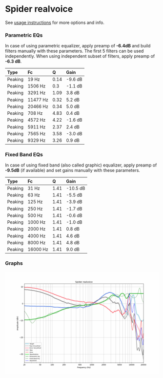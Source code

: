 # Spider realvoice
See [usage instructions](https://github.com/jaakkopasanen/AutoEq#usage) for more options and info.

### Parametric EQs
In case of using parametric equalizer, apply preamp of **-6.4dB** and build filters manually
with these parameters. The first 5 filters can be used independently.
When using independent subset of filters, apply preamp of **-6.3 dB**.

| Type    | Fc       |    Q | Gain    |
|:--------|:---------|:-----|:--------|
| Peaking | 19 Hz    | 0.14 | -9.6 dB |
| Peaking | 1506 Hz  | 0.3  | -1.1 dB |
| Peaking | 3291 Hz  | 1.09 | 3.8 dB  |
| Peaking | 11477 Hz | 0.32 | 5.2 dB  |
| Peaking | 20466 Hz | 0.34 | 5.0 dB  |
| Peaking | 708 Hz   | 4.83 | 0.4 dB  |
| Peaking | 4572 Hz  | 4.22 | -1.6 dB |
| Peaking | 5911 Hz  | 2.37 | 2.4 dB  |
| Peaking | 7565 Hz  | 3.58 | -3.0 dB |
| Peaking | 9329 Hz  | 3.26 | 0.9 dB  |

### Fixed Band EQs
In case of using fixed band (also called graphic) equalizer, apply preamp of **-9.5dB**
(if available) and set gains manually with these parameters.

| Type    | Fc       |    Q | Gain     |
|:--------|:---------|:-----|:---------|
| Peaking | 31 Hz    | 1.41 | -10.5 dB |
| Peaking | 63 Hz    | 1.41 | -5.5 dB  |
| Peaking | 125 Hz   | 1.41 | -3.9 dB  |
| Peaking | 250 Hz   | 1.41 | -1.7 dB  |
| Peaking | 500 Hz   | 1.41 | -0.6 dB  |
| Peaking | 1000 Hz  | 1.41 | -1.0 dB  |
| Peaking | 2000 Hz  | 1.41 | 0.8 dB   |
| Peaking | 4000 Hz  | 1.41 | 4.6 dB   |
| Peaking | 8000 Hz  | 1.41 | 4.8 dB   |
| Peaking | 16000 Hz | 1.41 | 9.0 dB   |

### Graphs
![](./Spider%20realvoice.png)